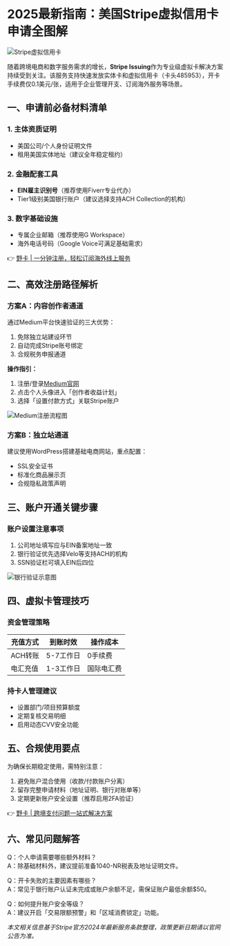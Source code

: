 # 2025最新指南：美国Stripe虚拟信用卡申请全图解

![Stripe虚拟信用卡](https://bbtdd.com/wp-content/uploads/img/004574749057101.webp)

随着跨境电商和数字服务需求的增长，**Stripe Issuing**作为专业级虚拟卡解决方案持续受到关注。该服务支持快速发放实体卡和虚拟信用卡（卡头485953），开卡手续费仅0.1美元/张，适用于企业管理开支、订阅海外服务等场景。

## 一、申请前必备材料清单

### 1. 主体资质证明
- 美国公司/个人身份证明文件
- 租用美国实体地址（建议全年稳定租约）

### 2. 金融配套工具
- **EIN雇主识别号**（推荐使用Fiverr专业代办）
- Tier1级别美国银行账户（建议选择支持ACH Collection的机构）

### 3. 数字基础设施
- 专属企业邮箱（推荐使用G Workspace）
- 海外电话号码（Google Voice可满足基础需求）

👉 [野卡 | 一分钟注册，轻松订阅海外线上服务](https://bbtdd.com/yeka)

## 二、高效注册路径解析

### 方案A：内容创作者通道
通过Medium平台快速验证的三大优势：
1. 免除独立站建设环节
2. 自动完成Stripe账号绑定
3. 合规税务申报通道

**操作指引：**
1. 注册/登录[Medium官网](https://medium.com/)
2. 点击个人头像进入「创作者收益计划」
3. 选择「设置付款方式」关联Stripe账户

![Medium注册流程图](https://bbtdd.com/wp-content/uploads/img/5679367435142239.webp)

### 方案B：独立站通道
建议使用WordPress搭建基础电商网站，重点配置：
- SSL安全证书
- 标准化商品展示页
- 合规隐私政策声明

## 三、账户开通关键步骤

### 账户设置注意事项
1. 公司地址填写应与EIN备案地址一致
2. 银行验证优先选择Velo等支持ACH的机构
3. SSN验证栏可填入EIN后四位

![银行验证示意图](https://bbtdd.com/wp-content/uploads/img/363455456831.webp)

## 四、虚拟卡管理技巧

### 资金管理策略
| 充值方式 | 到账时效 | 操作成本 |
|---------|---------|---------|
| ACH转账 | 5-7工作日 | 0手续费 |
| 电汇充值 | 1-3工作日 | 国际电汇费 |

### 持卡人管理建议
- 设置部门/项目预算额度
- 定期复核交易明细
- 启用动态CVV安全功能

## 五、合规使用要点

为确保长期稳定使用，需特别注意：
1. 避免账户混合使用（收款/付款账户分离）
2. 留存完整申请材料（地址证明、银行对账单等）
3. 定期更新账户安全设置（推荐启用2FA验证）

👉 [野卡 | 跨境支付问题一站式解决方案](https://bbtdd.com/yeka)

## 六、常见问题解答

Q：个人申请需要哪些额外材料？\
A：除基础材料外，建议提前准备1040-NR税表及地址证明文件。

Q：开卡失败的主要因素有哪些？\
A：常见于银行账户认证未完成或账户余额不足，需保证账户最低余额$50。

Q：如何提升账户安全等级？\
A：建议开启「交易限额预警」和「区域消费锁定」功能。

*本文相关信息基于Stripe官方2024年最新服务条款整理，政策更新日期请以官网公告为准。*